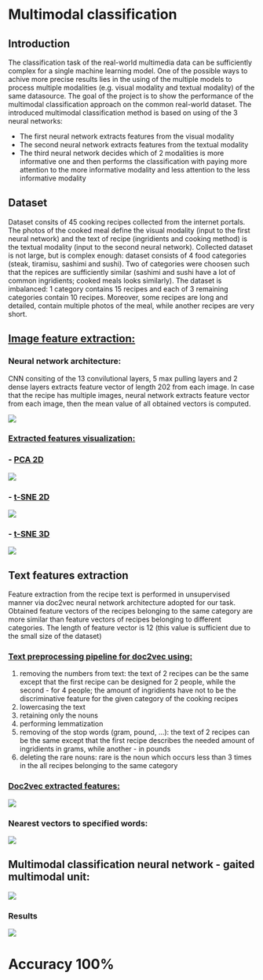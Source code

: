 
# Multimodal classification

## Introduction

The classification task of the real-world multimedia data can be sufficiently complex for a single machine learning model. One of the possible ways to achive more precise results lies in the using of the multiple models to process multiple modalities (e.g. visual modality and textual modality) of the same datasource.
The goal of the project is to show the performance of the multimodal classification approach on the common real-world dataset.
The introduced multimodal classification method is based on using of the 3 neural networks:
- The first neural network extracts features from the visual modality
- The second neural network extracts features from the textual modality
- The third neural network decides which of 2 modalities is more informative one and then performs the classification with paying more attention to the more informative modality and less attention to the less informative modality

## Dataset

Dataset consits of 45 cooking recipes collected from the internet portals. The photos of the cooked meal define the visual modality (input to the first neural network) and the text of recipe (ingridients and cooking method) is the textual modality (input to the second neural network).
Collected dataset is not large, but is complex enough: dataset consists of 4 food categories (steak, tiramisu, sashimi and sushi). Two of categories were choosen such that the repices are sufficiently similar (sashimi and sushi have a lot of common ingridients; cooked meals looks similarly). The dataset is imbalanced: 1 category contains 15 recipes and each of 3 remaining categories contain 10 recipes. Moreover, some recipes are long and detailed, contain multiple photos of the meal, while another recipes are very short. 

## [Image feature extraction:](http://nbviewer.jupyter.org/github/xkaple01/multimodal-classification/blob/image_feature_extraction/image_feature_extraction/feature_extraction.ipynb)

### Neural network architecture:
CNN consiting of the 13 convilutional layers, 5 max pulling layers and 2 dense layers extracts feature vector of length 202 from each image. In case that the recipe has multiple images, neural network extracts feature vector from each image, then the mean value of all obtained vectors is computed.

![](image_feature_extraction/graphs_and_visual_objects/neural_net_architecture.png)

### [Extracted features visualization:](http://nbviewer.jupyter.org/github/xkaple01/multimodal-classification/blob/image_feature_extraction/image_feature_extraction/extracted_features_visualisation.ipynb)


### - [PCA 2D](https://plot.ly/~xkaple01/179)
![](image_feature_extraction/graphs_and_visual_objects/pca_2d_cropped.gif)

### - [t-SNE 2D](https://plot.ly/~xkaple01/181)
![](image_feature_extraction/graphs_and_visual_objects/tsne_2d_cropped.gif)

### - [t-SNE 3D](https://plot.ly/~xkaple01/177)
![](image_feature_extraction/graphs_and_visual_objects/tsne_3d.gif)





## Text features extraction
Feature extraction from the recipe text is performed in unsupervised manner via doc2vec neural network architecture adopted for our task. Obtained feature vectors of the recipes belonging to the same category are more similar than feature vectors of recipes belonging to different categories. The length of feature vector is 12 (this value is sufficient due to the small size of the dataset)

### [Text preprocessing pipeline for doc2vec using:](http://nbviewer.jupyter.org/github/xkaple01/multimodal-classification/blob/text_feature_extraction/text_feature_extraction/prepare_texts_for_doc2vec.ipynb)
1) removing the numbers from text:
the text of 2 recipes can be the same except that the first recipe can be designed for 2 people, while the second - for 4 people; the amount of ingridients have not to be the discriminative feature for the given category of the cooking recipes
2) lowercasing the text
3) retaining only the nouns
4) performing lemmatization
5) removing of the stop words (gram, pound, ...):
the text of 2 recipes can be the same except that the first recipe describes the needed amount of ingridients in grams, while another - in pounds 
6) deleting the rare nouns:
rare is the noun which occurs less than 3 times in the all recipes belonging to the same category

### [Doc2vec extracted features:](http://nbviewer.jupyter.org/github/xkaple01/multimodal-classification/blob/text_feature_extraction/text_feature_extraction/doc_embeddings_visualisation.ipynb)
![](text_feature_extraction/graphs_and_visual_objects/doc2vec_v2_1_tsne.png)

### Nearest vectors to specified words:
![](text_feature_extraction/graphs_and_visual_objects/doc2vec_v2_1_nearest.png)





## Multimodal classification neural network - gaited multimodal unit:
![](multimodal_classification/graphs_and_visual_objects/gaited_multimodal_unit_graph.png)


### Results
![](multimodal_classification/graphs_and_visual_objects/result.png)

# Accuracy 100%

